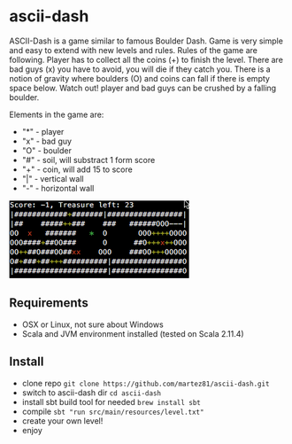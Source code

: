 # ascii-dash
ASCII-Dash is a game similar to famous Boulder Dash. Game is very simple and easy to extend with new levels and rules.
Rules of the game are following.
Player has to collect all the coins (+) to finish the level. There are bad guys (x) you have to avoid, you will die if they catch you.
There is a notion of gravity where boulders (O) and coins can fall if there is empty space below. Watch out! player and bad guys can be crushed by a falling boulder.

Elements in the game are:
- "*" - player
- "x" - bad guy
- "O" - boulder
- "#" - soil, will substract 1 form score
- "+" - coin, will add 15 to score
- "|" - vertical wall
- "-" - horizontal wall

![Alt text](img/game.gif)

## Requirements
- OSX or Linux, not sure about Windows
- Scala and JVM environment installed (tested on Scala 2.11.4)

## Install
- clone repo `git clone https://github.com/martez81/ascii-dash.git`
- switch to ascii-dash dir `cd ascii-dash`
- install sbt build tool for needed `brew install sbt`
- compile `sbt "run src/main/resources/level.txt"`
- create your own level!
- enjoy
